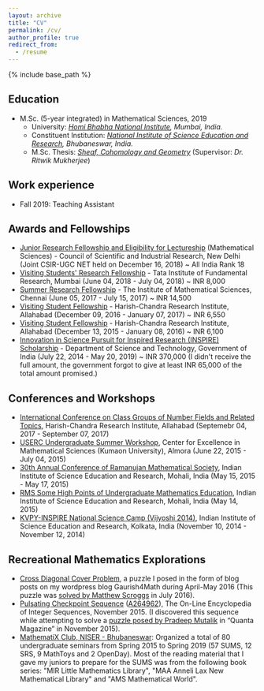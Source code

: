 ```yaml
---
layout: archive
title: "CV"
permalink: /cv/
author_profile: true
redirect_from:
  - /resume
---
```


{% include base_path %}

Education
---------
* M.Sc. (5-year integrated) in Mathematical Sciences, 2019
  * University: <em>[Homi Bhabha National Institute](http://www.hbni.ac.in/), Mumbai, India.</em>
  * Constituent Institution: <em>[National Institute of Science Education and Research](http://www.niser.ac.in/), Bhubaneswar, India.</em>
  * M.Sc. Thesis: <em>[Sheaf, Cohomology and Geometry](http://gkorpal.github.io/files/niser-msc_thesis-gaurish.pdf)</em> (Supervisor: <em>Dr. Ritwik Mukherjee</em>)

Work experience
------
* Fall 2019: Teaching Assistant
  
Awards and Fellowships
------
* [Junior Research Fellowship and Eligibility for Lectureship](http://csirhrdg.res.in/Home/Index/1/Default/842/60) (Mathematical Sciences) - Council of Scientific and Industrial Research, New Delhi (Joint CSIR-UGC NET held on December 16, 2018) ~ All India Rank 18
* [Visiting Students' Research Fellowship](http://www.tifr.res.in/~vsrp/) - Tata Institute of Fundamental Research, Mumbai (June 04, 2018 - July 04, 2018) ~ INR 8,000
* [Summer Research Fellowship](https://www.imsc.res.in/summer_research_programme) - The Institute of Mathematical Sciences, Chennai (June 05, 2017 - July 15, 2017) ~ INR 14,500
* [Visiting Student Fellowship](http://www.hri.res.in/opportunities/) - Harish-Chandra Research Institute, Allahabad (December 09, 2016 - January 07, 2017) ~ INR 6,550
* [Visiting Student Fellowship](http://www.hri.res.in/opportunities/) - Harish-Chandra Research Institute, Allahabad (December 13, 2015 - January 08, 2016) ~ INR 6,100
* [Innovation in Science Pursuit for Inspired Research (INSPIRE) Scholarship](http://www.inspire-dst.gov.in/scholarship.htm) - Department of Science and Technology, Government of India (July 22, 2014 - May 20, 2019) ~ INR 370,000 (I didn't receive the full amount, the government forgot to give at least INR 65,000 of the total amount promised.)

Conferences and Workshops
------
* [International Conference on Class Groups of Number Fields and Related Topics](https://sites.google.com/site/iccnnfrt2017/home), Harish-Chandra Research Institute, Allahabad (Septemebr 04, 2017 - September 07, 2017)
* <u>USERC Undergraduate Summer Workshop</u>, Center for Excellence in Mathematical Sciences (Kumaon University), Almora (June 22, 2015 - July 04, 2015)    
* [30th Annual Conference of Ramanujan Mathematical Society](http://30ac.ramanujanmathsociety.org/), Indian Institute of Science Education and Research, Mohali, India (May 15, 2015 - May 17, 2015)
* <u>RMS Some High Points of Undergraduate Mathematics Education</u>, Indian Institute of Science Education and Research, Mohali, India (May 14, 2015)
* [KVPY-INSPIRE National Science Camp (Vijyoshi 2014)](http://kvpy.iisc.ernet.in/vijyoshi2014/), Indian Institute of Science Education and Research, Kolkata, India (November 10, 2014 - November 12, 2014)  

Recreational Mathematics Explorations
------
* <a href="https://gkorpal.github.io/posts/2016/07/cross-diagonal-cover-VI/">Cross Diagonal Cover Problem</a>, a puzzle I posed in the form of blog posts on my wordpress blog Gaurish4Math during April-May 2016 (This puzzle was <a href="http://gkorpal.github.io/files/32.pdf">solved by Matthew Scroggs</a> in July 2016).
* <u>Pulsating Checkpoint Sequence</u>
 (<a href="https://oeis.org/A264962">A264962</a>), The On-Line Encyclopedia of Integer Sequences, November 2015. (I discovered this sequence while attempting to solve a <a href="http://gkorpal.github.io/files/20151125-solution-be-still-my-pulsating-sequence.pdf">puzzle posed by Pradeep Mutalik</a> in “Quanta Magazine” in November 2015).
 * <a href="https://gkorpal.github.io/mathematix/">MathematiX Club, NISER - Bhubaneswar</a>: Organized a total of 80 undergraduate seminars from Spring 2015 to Spring 2019 (57 SUMS, 12 SRS, 9 MathToys and 2 OpenDay). Most of the reading material that I gave my juniors to prepare for the SUMS was from the following book series: "MIR Little Mathematics Library", "MAA Anneli Lax New Mathematical Library" and "AMS Mathematical World".
